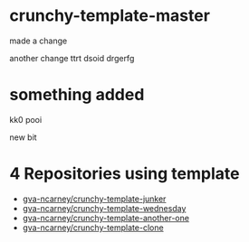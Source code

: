 # crunchy-template-master


made a change

another change
ttrt dsoid
drgerfg

# something added

kk0
pooi

new bit


<!-- TEMPLATE_LIST_START -->
# 4 Repositories using template

* [gva-ncarney/crunchy-template-junker](https://github.com/gva-ncarney/crunchy-template-junker)
* [gva-ncarney/crunchy-template-wednesday](https://github.com/gva-ncarney/crunchy-template-wednesday)
* [gva-ncarney/crunchy-template-another-one](https://github.com/gva-ncarney/crunchy-template-another-one)
* [gva-ncarney/crunchy-template-clone](https://github.com/gva-ncarney/crunchy-template-clone)
<!-- TEMPLATE_LIST_END -->
